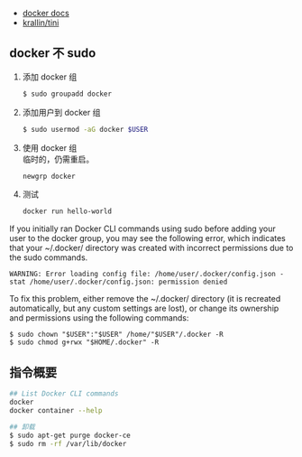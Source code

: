 
- [docker docs](https://docs.docker.com/get-started/)
- [krallin/tini](https://github.com/krallin/tini)

## docker 不 sudo
1. 添加 docker 组
   ```sh
   $ sudo groupadd docker
   ```
2. 添加用户到 docker 组
   ```sh
   $ sudo usermod -aG docker $USER
   ```
3. 使用 docker 组  
   临时的，仍需重启。  
   ```sh
   newgrp docker
   ```
4. 测试
   ```sh
   docker run hello-world
   ```

If you initially ran Docker CLI commands using sudo before adding your user to the docker group, you may see the following error, which indicates that your ~/.docker/ directory was created with incorrect permissions due to the sudo commands.  
```
WARNING: Error loading config file: /home/user/.docker/config.json -
stat /home/user/.docker/config.json: permission denied
```
To fix this problem, either remove the ~/.docker/ directory (it is recreated automatically, but any custom settings are lost), or change its ownership and permissions using the following commands:  
```
$ sudo chown "$USER":"$USER" /home/"$USER"/.docker -R
$ sudo chmod g+rwx "$HOME/.docker" -R
```

## 指令概要
```sh
## List Docker CLI commands
docker
docker container --help

## 卸载
$ sudo apt-get purge docker-ce
$ sudo rm -rf /var/lib/docker
```
